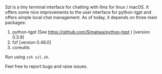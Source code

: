 Szl is a tiny terminal interface for chatting with llms for linux / macOS. It offers some nice improvements to the user interface for python-tgpt and offers simple local chat management. As of today, it depends on three main packages:
1. python-tgpt (See https://github.com/Simatwa/python-tgpt ) [version 0.3.9]
2. fzf [version 0.46.0]
3. coreutils

Run using `zsh szl.sh`.

Feel free to report bugs and raise issues.
